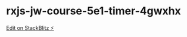 # rxjs-jw-course-5e1-timer-4gwxhx

[Edit on StackBlitz ⚡️](https://stackblitz.com/edit/rxjs-jw-course-5e1-timer-4gwxhx)